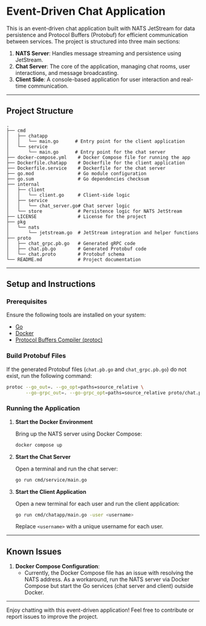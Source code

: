 # Event-Driven Chat Application

This is an event-driven chat application built with NATS JetStream for data persistence and Protocol Buffers (Protobuf) for efficient communication between services. The project is structured into three main sections:

1. **NATS Server**: Handles message streaming and persistence using JetStream.
2. **Chat Server**: The core of the application, managing chat rooms, user interactions, and message broadcasting.
3. **Client Side**: A console-based application for user interaction and real-time communication.

---

## Project Structure

```
.
├── cmd
│   ├── chatapp
│   │   └── main.go      # Entry point for the client application
│   └── service
│       └── main.go      # Entry point for the chat server
├── docker-compose.yml    # Docker Compose file for running the app
├── Dockerfile.chatapp    # Dockerfile for the client application
├── Dockerfile.service    # Dockerfile for the chat server
├── go.mod                # Go module configuration
├── go.sum                # Go dependencies checksum
├── internal
│   ├── client
│   │   └── client.go     # Client-side logic
│   ├── service
│   │   └── chat_server.go# Chat server logic
│   └── store             # Persistence logic for NATS JetStream
├── LICENSE               # License for the project
├── pkg
│   └── nats
│       └── jetstream.go  # JetStream integration and helper functions
├── proto
│   ├── chat_grpc.pb.go   # Generated gRPC code
│   ├── chat.pb.go        # Generated Protobuf code
│   └── chat.proto        # Protobuf schema
└── README.md             # Project documentation
```

---

## Setup and Instructions

### Prerequisites

Ensure the following tools are installed on your system:
- [Go](https://golang.org/dl/)
- [Docker](https://www.docker.com/products/docker-desktop)
- [Protocol Buffers Compiler (protoc)](https://grpc.io/docs/protoc-installation/)

### Build Protobuf Files

If the generated Protobuf files (`chat.pb.go` and `chat_grpc.pb.go`) do not exist, run the following command:

```bash
protoc --go_out=. --go_opt=paths=source_relative \
       --go-grpc_out=. --go-grpc_opt=paths=source_relative proto/chat.proto
```

### Running the Application

1. **Start the Docker Environment**
   
   Bring up the NATS server using Docker Compose:
   ```bash
   docker compose up
   ```

2. **Start the Chat Server**
   
   Open a terminal and run the chat server:
   ```bash
   go run cmd/service/main.go
   ```

3. **Start the Client Application**
   
   Open a new terminal for each user and run the client application:
   ```bash
   go run cmd/chatapp/main.go -user <username>
   ```
   Replace `<username>` with a unique username for each user.

---

## Known Issues

1. **Docker Compose Configuration**:
   - Currently, the Docker Compose file has an issue with resolving the NATS address. As a workaround, run the NATS server via Docker Compose but start the Go services (chat server and client) outside Docker.

---

Enjoy chatting with this event-driven application! Feel free to contribute or report issues to improve the project.
